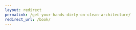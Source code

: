 ```yaml
---
layout: redirect
permalink: /get-your-hands-dirty-on-clean-architecture/
redirect_url: /book/
---
```

